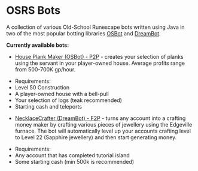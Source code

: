 # OSRS Bots
A collection of various Old-School Runescape bots written using Java in two of the most popular botting libraries [OSBot](https://osbot.org/api/ "OSBot") and [DreamBot](https://dreambot.org/javadocs/ "DreamBot").

<b>Currently available bots:</b>

 - [House Plank Maker (OSBot) - P2P](https://github.com/AdamBrodin/osrsbots/releases/tag/HousePlankMaker "HousePlankMaker") - creates your selection of planks using the servant in your player-owned house. Average profits range from 500-700K gp/hour. 
* Requirements:
* Level 50 Construction
* A player-owned house with a bell-pull
* Your selection of logs (teak recommended)
* Starting cash and teleports

 - [NecklaceCrafter (DreamBot) - F2P](https://github.com/AdamBrodin/osrsbots/releases/tag/NecklaceCrafter "NecklaceCrafter") - turns any account into a crafting money maker by crafting various pieces of jewellery using the Edgeville furnace. The bot will automatically level up your accounts crafting level to Level 22 (Sapphire jewellery) and then start generating money.
* Requirements:
* Any account that has completed tutorial island
* Some starting cash (min 500k is recommended)

